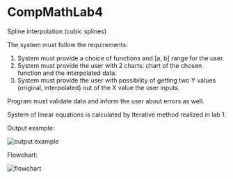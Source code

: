 # CompMathLab4

Spline interpolation (cubic splines)

The system must follow the requirements:
1. System must provide a choice of functions and [a, b] range for the user.
2. System must provide the user with 2 charts: chart of the chosen function and the interpolated data.
3. System must provide the user with possibility of getting two Y values (original, interpolated) out of the X value the user inputs.

Program must validate data and inform the user about errors as well.

System of linear equations is calculated by Iterative method realized in lab 1.

Output example:

![output example](https://user-images.githubusercontent.com/42679553/171570971-06189461-c115-4bbd-a06e-e4dc330c1cfd.png)



Flowchart:

![flowchart](https://user-images.githubusercontent.com/42679553/171570746-af46d302-86f0-4378-aabf-7bd1a01efbf2.png)

